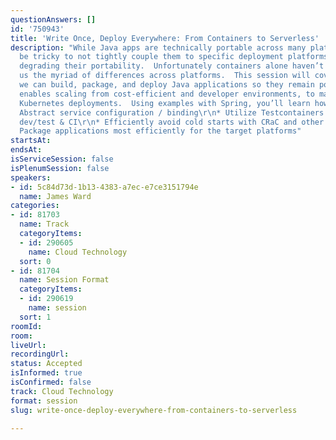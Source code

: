 ```yaml
---
questionAnswers: []
id: '750943'
title: 'Write Once, Deploy Everywhere: From Containers to Serverless'
description: "While Java apps are technically portable across many platforms, it can
  be tricky to not tightly couple them to specific deployment platforms, severely
  degrading their portability.  Unfortunately containers alone haven’t fully isolated
  us the myriad of differences across platforms.  This session will cover ways that
  we can build, package, and deploy Java applications so they remain portable.  This
  enables scaling from cost-efficient and developer environments, to massive scale
  Kubernetes deployments.  Using examples with Spring, you’ll learn how to:\r\n\r\n*
  Abstract service configuration / binding\r\n* Utilize Testcontainers across local
  dev/test & CI\r\n* Efficiently avoid cold starts with CRaC and other techniques\r\n*
  Package applications most efficiently for the target platforms"
startsAt:
endsAt:
isServiceSession: false
isPlenumSession: false
speakers:
- id: 5c84d73d-1b13-4383-a7ec-e7ce3151794e
  name: James Ward
categories:
- id: 81703
  name: Track
  categoryItems:
  - id: 290605
    name: Cloud Technology
  sort: 0
- id: 81704
  name: Session Format
  categoryItems:
  - id: 290619
    name: session
  sort: 1
roomId:
room:
liveUrl:
recordingUrl:
status: Accepted
isInformed: true
isConfirmed: false
track: Cloud Technology
format: session
slug: write-once-deploy-everywhere-from-containers-to-serverless

---
```


